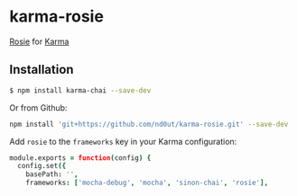 karma-rosie
==========

[Rosie](https://github.com/bkeepers/rosie) for [Karma](http://karma-runner.github.io)

Installation
------------
```sh
$ npm install karma-chai --save-dev
```

Or from Github:
```sh
npm install 'git+https://github.com/nd0ut/karma-rosie.git' --save-dev
```

Add `rosie` to the `frameworks` key in your Karma configuration:

```coffee
module.exports = function(config) {
  config.set({
    basePath: '',
    frameworks: ['mocha-debug', 'mocha', 'sinon-chai', 'rosie'],
```
